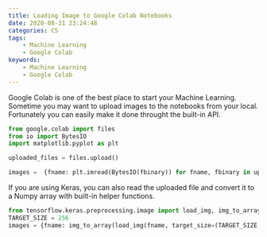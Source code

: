```yaml
---
title: Loading Image to Google Colab Notebooks
date: 2020-08-31 23:24:48
categories: CS
tags:
    - Machine Learning
    - Google Colab
keywords:
    - Machine Learning
    - Google Colab
---
```


Google Colab is one of the best place to start your Machine Learning. Sometime you may want to upload images to the notebooks from your local. Fortunately you can easily make it done throught the built-in API.

```python
from google.colab import files
from io import BytesIO
import matplotlib.pyplot as plt

uploaded_files = files.upload()

images =  {fname: plt.imread(BytesIO(fbinary)) for fname, fbinary in uploaded_files.items()}
```

If you are using Keras, you can also read the uploaded file and convert it to a Numpy array with built-in helper functions.
```python
from tensorflow.keras.preprocessing.image import load_img, img_to_array
TARGET_SIZE = 256
images = {fname: img_to_array(load_img(fname, target_size=(TARGET_SIZE, TARGET_SIZE))）for fname in uploaded_files.keys()}
```
